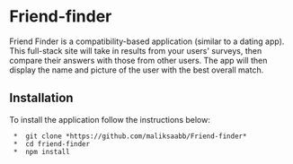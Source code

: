 # Friend-finder

Friend Finder is a compatibility-based application (similar to a dating app). This full-stack site will take in results from your users' surveys, then compare their answers with those from other users. The app will then display the name and picture of the user with the best overall match.

## Installation
To install the application follow the instructions below:

``` 
 *  git clone *https://github.com/maliksaabb/Friend-finder*
 *  cd friend-finder
 *  npm install
